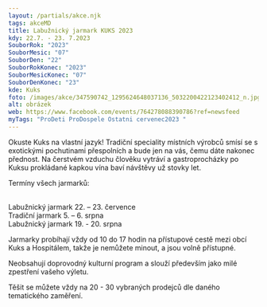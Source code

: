 ```yaml
---
layout: /partials/akce.njk
tags: akceMD
title: Labužnický jarmark KUKS 2023
kdy: 22.7. - 23. 7.2023
SouborRok: "2023"
SouborMesic: "07"
SouborDen: "22"
SouborRokKonec: "2023"
SouborMesicKonec: "07"
SouborDenKonec: "23"
kde: Kuks
foto: /images/akce/347590742_1295624648037136_5032200422123402412_n.jpg
alt: obrázek
web: https://www.facebook.com/events/764278088390786?ref=newsfeed
myTags: "ProDeti ProDospele Ostatni cervenec2023 "
---
```

<!--StartFragment-->

Okuste Kuks na vlastní jazyk! Tradiční speciality místních výrobců smísí se s exotickými pochutinami přespolních a bude jen na vás, čemu dáte nakonec přednost. Na čerstvém vzduchu člověku vytráví a gastroprocházky po Kuksu prokládané kapkou vína baví návštěvy už stovky let.

Termíny všech jarmarků:

\
Labužnický jarmark 22. – 23. července\
Tradiční jarmark 5. – 6. srpna\
Labužnický jarmark 19. - 20. srpna

Jarmarky probíhají vždy od 10 do 17 hodin na přístupové cestě mezi obcí Kuks a Hospitálem, takže je nemůžete minout, a jsou volně přístupné.

Neobsahují doprovodný kulturní program a slouží především jako milé zpestření vašeho výletu.

Těšit se můžete vždy na 20 - 30 vybraných prodejců dle daného tematického zaměření.

<!--EndFragment-->